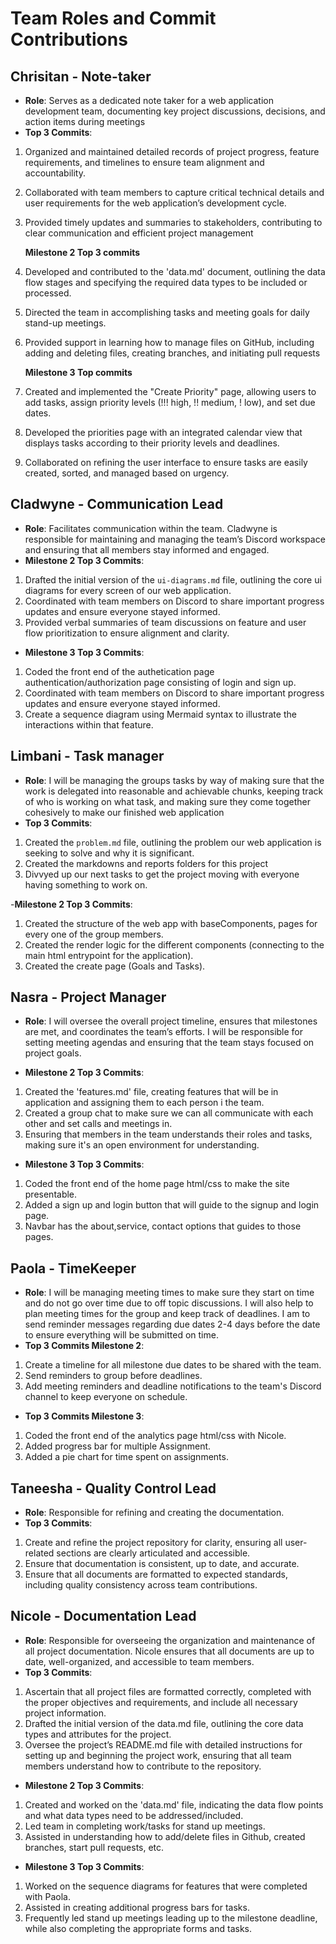 # Team Roles and Commit Contributions

## Chrisitan - Note-taker
- **Role**: Serves as a dedicated note taker for a web application development team, documenting key project discussions, decisions, and action items during meetings
- **Top 3 Commits**:
1. Organized and maintained detailed records of project progress, feature requirements, and timelines to ensure team alignment and accountability.
2. Collaborated with team members to capture critical technical details and user requirements for the web application’s development cycle.
3. Provided timely updates and summaries to stakeholders, contributing to clear communication and efficient project management
   
   **Milestone 2 Top 3 commits**
1. Developed and contributed to the 'data.md' document, outlining the data flow stages and specifying the required data types to be included or processed.
2. Directed the team in accomplishing tasks and meeting goals for daily stand-up meetings.
3. Provided support in learning how to manage files on GitHub, including adding and deleting files, creating branches, and initiating pull requests
   
   **Milestone 3 Top commits**
1. Created and implemented the "Create Priority" page, allowing users to add tasks, assign priority levels (!!! high, !! medium, ! low), and set due dates.
2. Developed the priorities page with an integrated calendar view that displays tasks according to their priority levels and deadlines.
3. Collaborated on refining the user interface to ensure tasks are easily created, sorted, and managed based on urgency.

## Cladwyne - Communication Lead
- **Role**: Facilitates communication within the team. Cladwyne is responsible for maintaining and managing the team’s Discord workspace and ensuring that all members stay informed and engaged.
- **Milestone 2 Top 3 Commits**:
1. Drafted the initial version of the `ui-diagrams.md` file, outlining the core ui diagrams for every screen of our web application.
2. Coordinated with team members on Discord to share important progress updates and ensure everyone stayed informed.
3. Provided verbal summaries of team discussions on feature and user flow prioritization to ensure alignment and clarity.

- **Milestone 3 Top 3 Commits**:
1. Coded the front end of the authetication page authentication/authorization page consisting of login and sign up. 
2. Coordinated with team members on Discord to share important progress updates and ensure everyone stayed informed.
3. Create a sequence diagram using Mermaid syntax to illustrate the interactions within that feature.

  

## Limbani - Task manager
- **Role**: I will be managing the groups tasks by way of making sure that the work is delegated into reasonable and achievable chunks, keeping track of who is working on what task, and making sure they come together cohesively to make our finished web application
- **Top 3 Commits**:
1. Created the `problem.md` file, outlining the problem our web application is seeking to solve and why it is significant.
2. Created the markdowns and reports folders for this project
3. Divvyed up our next tasks to get the project moving with everyone having something to work on.
   
-**Milestone 2 Top 3 Commits**:
 1. Created the structure of the web app with baseComponents, pages for every one of the group members.
 2. Created the render logic for the different components (connecting to the main html entrypoint for the application).
 3. Created the create page (Goals and Tasks).

## Nasra - Project Manager
- **Role**: I will oversee the overall project timeline, ensures that milestones are met, and coordinates the team’s efforts. I will be responsible for setting meeting agendas and ensuring that the team stays focused on project goals.

- **Milestone 2 Top 3 Commits**:
1. Created the 'features.md' file, creating features that will be in application and assigning them to each person i the team.
2. Created a group chat to make sure we can all communicate with each other and set calls and meetings in.
3. Ensuring that members in the team understands their roles and tasks, making sure it's an open environment for understanding.

- **Milestone 3 Top 3 Commits**:
1. Coded the front end of the home page html/css to make the site presentable. 
2. Added a sign up and login button that will guide to the signup and login page.
3. Navbar has the about,service, contact options that guides to those pages.

## Paola - TimeKeeper 
- **Role**: I will be managing meeting times to make sure they start on time and do not go over time due to off topic discussions. I will also help to plan meeting times for the group and keep track of deadlines. I am to send reminder messages regarding due dates 2-4 days before the date to ensure everything will be submitted on time.
- **Top 3 Commits Milestone 2**:
1. Create a timeline for all milestone due dates to be shared with the team. 
2. Send reminders to group before deadlines. 
3. Add meeting reminders and deadline notifications to the team's Discord channel to keep everyone on schedule.
- **Top 3 Commits Milestone 3**:
1. Coded the front end of the analytics page html/css with Nicole.
2. Added progress bar for multiple Assignment.
3. Added a pie chart for time spent on assignments. 

## Taneesha - Quality Control Lead
- **Role**: Responsible for refining and creating the documentation. 
- **Top 3 Commits**:
1. Create and refine the project repository for clarity, ensuring all user-related sections are clearly articulated and accessible.
2. Ensure that documentation is consistent, up to date, and accurate.
3. Ensure that all documents are formatted to expected standards, including quality consistency across team contributions.


## Nicole - Documentation Lead
- **Role**: Responsible for overseeing the organization and maintenance of all project documentation. Nicole ensures that all documents are up to date, well-organized, and accessible to team members.
- **Top 3 Commits**:
1. Ascertain that all project files are formatted correctly, completed with the proper objectives and requirements, and include all necessary project information.
2. Drafted the initial version of the data.md file, outlining the core data types and attributes for the project.
3. Oversee the project’s README.md file with detailed instructions for setting up and beginning the project work, ensuring that all team members understand how to contribute to the repository.

- **Milestone 2 Top 3 Commits**:
1. Created and worked on the 'data.md' file, indicating the data flow points and what data types need to be addressed/included.
2. Led team in completing work/tasks for stand up meetings.
3. Assisted in understanding how to add/delete files in Github, created branches, start pull requests, etc.

- **Milestone 3 Top 3 Commits**:
1. Worked on the sequence diagrams for features that were completed with Paola.
2. Assisted in creating additional progress bars for tasks.
3. Frequently led stand up meetings leading up to the milestone deadline, while also completing the appropriate forms and tasks.

